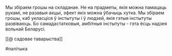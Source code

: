 Мы збіраем грошы на складанае.
Не на прадметы, якія можна памацаць рукамі, не разавыя акцыі, эфект якіх можна ўбачыць хутка.
Мы збіраем грошы, каб укласціся ў інстытуты і ў людзей, якія гэтыя інстытуты развіваюць. Бо самадастатковыя, амбітныя інстытуты - гэта ёсць надзея вольнай Беларусі. 

[[@ садовае таварыства]]


#палітыка